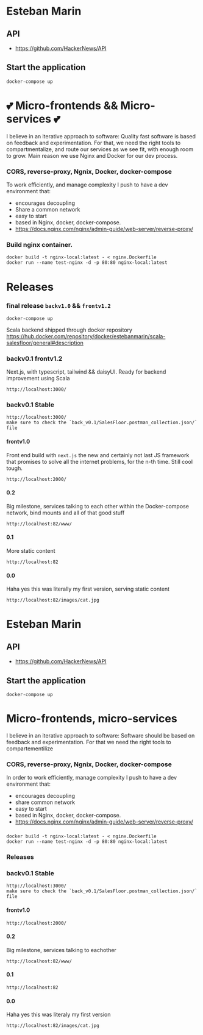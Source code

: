 # Esteban Marin
## API
- https://github.com/HackerNews/API
## Start the application
```shell
docker-compose up
```
# 💕 Micro-frontends && Micro-services 💕
I believe in an iterative approach to software: Quality fast software is based on feedback and experimentation. 
For that, we need the right tools to compartmentalize, and route our services as we see fit, with enough room to grow. Main reason we use Nginx and Docker for our dev process. 
### CORS, reverse-proxy, Ngnix, Docker, docker-compose
To work efficiently, and manage complexity I push to have a dev environment that:
- encourages decoupling
- Share a common network
- easy to start
- based in Nginx, docker, docker-compose. 
- https://docs.nginx.com/nginx/admin-guide/web-server/reverse-proxy/
### Build nginx container. 
```shell
docker build -t nginx-local:latest - < nginx.Dockerfile 
docker run --name test-nginx -d -p 80:80 nginx-local:latest                                                        
```
# Releases 
### final release `backv1.0` && `frontv1.2`
```
docker-compose up
```
Scala backend shipped through docker repository
https://hub.docker.com/repository/docker/estebanmarin/scala-salesfloor/general#description

### backv0.1 frontv1.2
Next.js, with typescript, tailwind && daisyUI. 
Ready for backend improvement using Scala
```
http://localhost:3000/
```
### backv0.1 Stable
```
http://localhost:3000/
make sure to check the `back_v0.1/SalesFloor.postman_collection.json/` file
```
#### frontv1.0
Front end build with `next.js` the new and certainly not last JS framework that promises to solve all the internet problems, for the n-th time. Still cool tough. 
```
http://localhost:2000/
```
#### 0.2
Big milestone, services talking to each other within the Docker-compose network, bind mounts and all of that good stuff
```
http://localhost:82/www/
```
#### 0.1
More static content
```
http://localhost:82
```
#### 0.0
Haha yes this was literally my first version, serving static content
```
http://localhost:82/images/cat.jpg
```
# Esteban Marin
## API
- https://github.com/HackerNews/API
## Start the application
```shell
docker-compose up
```
# Micro-frontends, micro-services
I believe in an iterative approach to software: Software should be based on feedback and experimentation. 
For that we need the right tools to compartementilize 
### CORS, reverse-proxy, Ngnix, Docker, docker-compose
In order to work efficiently, manage complexity I push to have a dev environment that:
- encourages decoupling
- share common network
- easy to start
- based in Nginx, docker, docker-compose. 
- https://docs.nginx.com/nginx/admin-guide/web-server/reverse-proxy/
###
```shell
docker build -t nginx-local:latest - < nginx.Dockerfile 
docker run --name test-nginx -d -p 80:80 nginx-local:latest                                                        
```
### Releases 
### backv0.1 Stable
```
http://localhost:3000/
make sure to check the `back_v0.1/SalesFloor.postman_collection.json/` file
```
#### frontv1.0
```
http://localhost:2000/
```
#### 0.2
Big milestone, services talking to eachother
```
http://localhost:82/www/
```
#### 0.1
```
http://localhost:82
```
#### 0.0
Haha yes this was literaly my first version
```
http://localhost:82/images/cat.jpg
```
